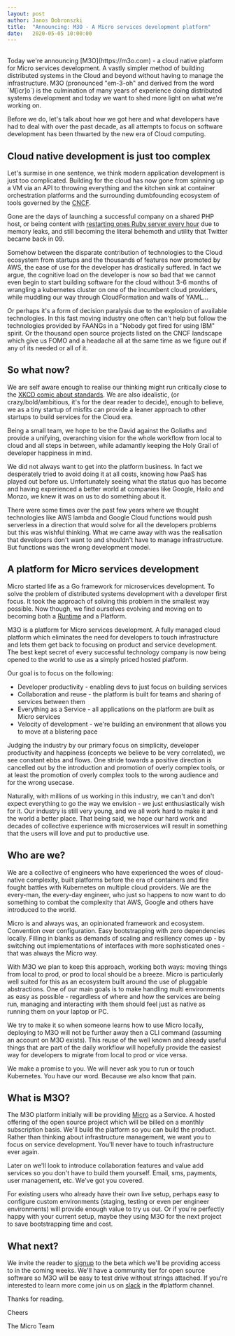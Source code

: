 ```yaml
---
layout:	post
author: Janos Dobronszki
title:	"Announcing: M3O - A Micro services development platform"
date:	2020-05-05 10:00:00
---
```


<br>
Today we're announcing [M3O](https://m3o.com) - a cloud native platform for Micro services development. A vastly simpler method of building distributed systems in the Cloud and beyond without having to manage the infrastructure. M3O (pronounced "em-3-oh" and derived from the word `M[icr]o`) is the culmination of many years of experience doing distributed systems development and today we want to shed more light on what we're working on.

Before we do, let's talk about how we got here and what developers have had to deal with over the past decade, as all attempts to focus on software development has been thwarted by the new era of Cloud computing.
<br>

## Cloud native development is just too complex

Let's surmise in one sentence, we think modern application development is just too complicated. Building for the cloud has now gone from spinning up a VM via an API to throwing everything and the kitchen sink at container orchestration platforms and the surrounding dumbfounding ecosystem of tools governed by the [CNCF](https://www.cncf.io/).

Gone are the days of launching a successful company on a shared PHP host, or being content with [restarting ones Ruby server every hour](https://books.google.hu/books?id=ja1KDAAAQBAJ&pg=PA134&lpg=PA134) due to memory leaks, and still becoming the literal behemoth and utility that Twitter became back in 09.

Somehow between the disparate contribution of technologies to the Cloud ecosystem from startups and the thousands of features now promoted by AWS, the ease of use for the developer has drastically suffered. In fact we argue, the cognitive load on the developer is now so bad that we cannot even begin to start building software for the cloud without 3-6 months of wrangling a kubernetes cluster on one of the incumbent cloud providers, while muddling our way through CloudFormation and walls of YAML...

Or perhaps it's a form of decision paralysis due to the explosion of available technologies. In this fast moving industry one often can't help but follow the technologies provided by FAANGs in a "Nobody got fired for using IBM" spirit. Or the thousand open source projects listed on the CNCF landscape which give us FOMO and a headache all at the same time as we figure out if any of its needed or all of it.

## So what now?

We are self aware enough to realise our thinking might run critically close to the [XKCD comic about standards](https://xkcd.com/927/). We are also idealistic, (or crazy/bold/ambitious, it's for the dear reader to decide), enough to believe, we as a tiny startup of misfits can provide a leaner approach to other startups to build services for the Cloud era.

Being a small team, we hope to be the David against the Goliaths and provide a unifying, overarching vision for the whole workflow from local to cloud and all steps in between, while adamantly keeping the Holy Grail of developer happiness in mind.

We did not always want to get into the platform business. In fact we desperately tried to avoid doing it at all costs, knowing how PaaS has played out before us. Unfortunately seeing what the status quo has become and having experienced a better world at companies like Google, Hailo and Monzo, we knew it was on us to do something about it.

There were some times over the past few years where we thought technologies like AWS lambda and Google Cloud functions would push serverless in a direction that would solve for all the developers problems but this was wishful thinking. What we came away with was the realisation that developers don't want to and shouldn't have to manage infrastructure. But functions was the wrong development model.

## A platform for Micro services development

Micro started life as a Go framework for microservices development. To solve the problem of distributed systems development with a developer first focus. It took the approach of solving this problem in the smallest way possible. Now though, we find ourselves evolving and moving on to becoming both a [Runtime](https://m3o.com/blog/2020/05/04/introducing-micro-server.html) and a Platform.

M3O is a platform for Micro services development. A fully managed cloud platform which eliminates the need for developers to touch infrastructure and lets them get back to focusing on product and service development. The best kept secret of every successful technology company is now being opened to the world to use as a simply priced hosted platform.

Our goal is to focus on the following:

- Developer productivity - enabling devs to just focus on building services
- Collaboration and reuse - the platform is built for teams and sharing of services between them
- Everything as a Service - all applications on the platform are built as Micro services
- Velocity of development - we're building an environment that allows you to move at a blistering pace

Judging the industry by our primary focus on simplicity, developer productivity and happiness (concepts we believe to be very correlated), we see constant ebbs and flows. One stride towards a positive direction is cancelled out by the introduction and promotion of overly complex tools, or at least the promotion of overly complex tools to the wrong audience and for the wrong usecase.

Naturally, with millions of us working in this industry, we can't and don't expect everything to go the way we envision - we just enthusiastically wish for it. Our industry is still very young, and we all work hard to make it and the world a better place. That being said, we hope our hard work and decades of collective experience with microservices will result in something that the users will love and put to productive use.

## Who are we?

We are a collective of engineers who have experienced the woes of cloud-native complexity, built platforms before the era of containers and fire fought battles with Kubernetes on multiple cloud providers. We are the every-man, the every-day engineer, who just so happens to now want to do something to combat the complexity that AWS, Google and others have introduced to the world.

Micro is and always was, an opinionated framework and ecosystem. Convention over configuration. Easy bootstrapping with zero dependencies locally. Filling in blanks as demands of scaling and resiliency comes up - by switching out implementations of interfaces with more sophisticated ones - that was always the Micro way.

With M3O we plan to keep this approach, working both ways: moving things from local to prod, or prod to local should be a breeze. Micro is particularly well suited for this as an ecosystem built around the use of pluggable abstractions. One of our main goals is to make handling multi environments as easy as possible - regardless of where and how the services are being run, managing and interacting with them should feel just as native as running them on your laptop or PC.

We try to make it so when someone learns how to use Micro locally, deploying to M3O will not be further away then a CLI command (assuming an account on M3O exists). This reuse of the well known and already useful things that are part of the daily workflow will hopefully provide the easiest way for developers to migrate from local to prod or vice versa.

We make a promise to you. We will never ask you to run or touch Kubernetes. You have our word. Because we also know that pain.

## What is M3O?

The M3O platform initially will be providing [Micro](https://github.com/micro/micro) as a Service. A hosted offering of the open source project which will be billed on a monthly subscription basis. We'll build the platform so you can build the product. Rather than thinking about infrastructure management, we want you to focus on service development. You'll never have to touch infrastructure ever again.

Later on we'll look to introduce collaboration features and value add services so you don't have to build them yourself. Email, sms, payments, user management, etc. We've got you covered.

For existing users who already have their own live setup, perhaps easy to configure custom environments (staging, testing or even per engineer environments) will provide enough value to try us out. Or if you're perfectly happy with your current setup, maybe they using M3O for the next project to save bootstrapping time and cost.

## What next?

We invite the reader to [signup](https://m3o.com) to the beta which we'll be providing access to in the coming weeks. We'll have a community tier for open source software so M3O will be easy to test drive without strings attached. If you're interested to learn more come join us on [slack](https://slack.m3o.com) in the #platform channel.

Thanks for reading.

Cheers

The Micro Team
